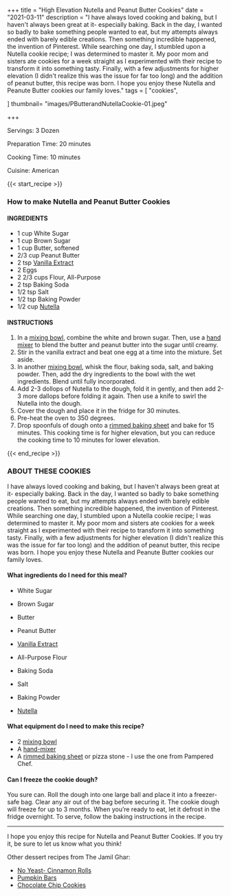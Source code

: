 +++
title = "High Elevation Nutella and Peanut Butter Cookies"
date = "2021-03-11"
description = "I have always loved cooking and baking, but I haven't always been great at it- especially baking. Back in the day, I wanted so badly to bake something people wanted to eat, but my attempts always ended with barely edible creations. Then something incredible happened, the invention of Pinterest. While searching one day, I stumbled upon a Nutella cookie recipe; I was determined to master it. My poor mom and sisters ate cookies for a week straight as I experimented with their recipe to transform it into something tasty. Finally, with a few adjustments for higher elevation (I didn't realize this was the issue for far too long) and the addition of peanut butter, this recipe was born. I hope you enjoy these Nutella and Peanute Butter cookies our family loves."
tags = [
    "cookies",
 
]
thumbnail= "images/PButterandNutellaCookie-01.jpeg"

+++

Servings: 3 Dozen <!--more-->

Preparation Time: 20 minutes

Cooking Time: 10 minutes 

Cuisine: American  

{{< start_recipe >}}

### How to make Nutella and Peanut Butter Cookies

#### INGREDIENTS 

* 1 cup White Sugar
* 1 cup Brown Sugar
* 1 cup Butter, softened
* 2/3 cup Peanut Butter 
* 2 tsp [Vanilla Extract](https://amzn.to/3o3rAPj)
* 2 Eggs
* 2 2/3 cups Flour, All-Purpose 
* 2 tsp Baking Soda
* 1/2 tsp Salt
* 1/2 tsp Baking Powder
* 1/2 cup [Nutella](https://amzn.to/3vgU75p)

#### INSTRUCTIONS 

1. In a [mixing bowl](https://amzn.to/3D2NC8M), combine the white and brown sugar. Then, use a [hand mixer](https://amzn.to/3bB2G3c) to blend the butter and peanut butter into the sugar until creamy.  
2. Stir in the vanilla extract and beat one egg at a time into the mixture. Set aside. 
3. In another [mixing bowl](https://amzn.to/3D2NC8M), whisk the flour, baking soda, salt, and baking powder. Then, add the dry ingredients to the bowl with the wet ingredients. Blend until fully incorporated. 
4. Add 2-3 dollops of Nutella to the dough, fold it in gently, and then add 2-3 more dallops before folding it again. Then use a knife to swirl the Nutella into the dough. 
5. Cover the dough and place it in the fridge for 30 minutes. 
6. Pre-heat the oven to 350 degrees. 
7. Drop spoonfuls of dough onto a [rimmed baking sheet](https://amzn.to/3vhinF4) and bake for 15 minutes. This cooking time is for higher elevation, but you can reduce the cooking time to 10 minutes for lower elevation. 

{{< end_recipe >}}

### ABOUT THESE COOKIES   

I have always loved cooking and baking, but I haven't always been great at it- especially baking. Back in the day, I wanted so badly to bake something people wanted to eat, but my attempts always ended with barely edible creations. Then something incredible happened, the invention of Pinterest. While searching one day, I stumbled upon a Nutella cookie recipe; I was determined to master it. My poor mom and sisters ate cookies for a week straight as I experimented with their recipe to transform it into something tasty. Finally, with a few adjustments for higher elevation (I didn't realize this was the issue for far too long) and the addition of peanut butter, this recipe was born. I hope you enjoy these Nutella and Peanute Butter cookies our family loves.

#### What ingredients do I need for this meal?

* White Sugar 

* Brown Sugar 

* Butter 

* Peanut Butter

* [Vanilla Extract](https://amzn.to/3o3rAPj)

* All-Purpose Flour

* Baking Soda

* Salt 

* Baking Powder

* [Nutella](https://amzn.to/3vgU75p)


#### What equipment do I need to make this recipe?

* 2 [mixing bowl](https://amzn.to/3D2NC8M)
* A [hand-mixer](https://amzn.to/3bB2G3c)
* A [rimmed baking sheet](https://amzn.to/3vhinF4) or pizza stone - I use the one from Pampered Chef.

#### Can I freeze the cookie dough? 

You sure can. Roll the dough into one large ball and place it into a freezer-safe bag. Clear any air out of the bag before securing it. The cookie dough will freeze for up to 3 months. When you’re ready to eat, let it defrost in the fridge overnight. To serve, follow the baking instructions in the recipe.  

----

I hope you enjoy this recipe for Nutella and Peanut Butter Cookies. If you try it, be sure to let us know what you think!

Other dessert recipes from The Jamil Ghar:
* [No Yeast- Cinnamon Rolls](https://www.jamilghar.com/recipe/cinnamon_rolls/)
* [Pumpkin Bars](https://www.jamilghar.com/recipe/pumpkin_bars/)
* [Chocolate Chip Cookies](https://www.jamilghar.com/recipe/high_elevation_chochip_cookie/)
